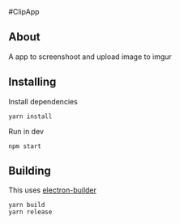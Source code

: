 #ClipApp

## About
A app to screenshoot and upload image to imgur

## Installing

Install dependencies
```
yarn install 
```

Run in dev
```
npm start
```

## Building

This uses [electron-builder](https://github.com/electron-userland/electron-builder)

```
yarn build
yarn release
```